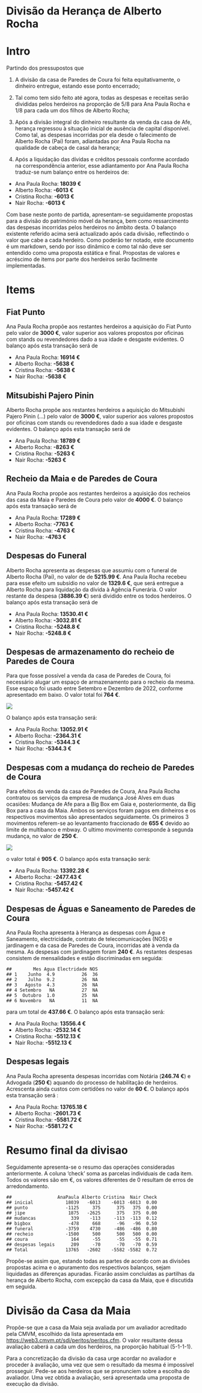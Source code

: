 Divisão da Herança de Alberto Rocha
================

# Intro

Partindo dos pressupostos que

1)  A divisão da casa de Paredes de Coura foi feita equitativamente, o
    dinheiro entregue, estando esse ponto encerrado;

2)  Tal como tem sido feito até agora, todas as despesas e receitas
    serão divididas pelos herdeiros na proporção de 5/8 para Ana Paula
    Rocha e 1/8 para cada um dos filhos de Alberto Rocha;

3)  Após a divisão integral do dinheiro resultante da venda da casa de
    Afe, herança regressou à situação inicial de ausência de capital
    disponível. Como tal, as despesas incorridas por ela desde o
    falecimento de Alberto Rocha (Pai) foram, adiantadas por Ana Paula
    Rocha na qualidade de cabeça de casal da herança;

4)  Após a liquidação das dívidas e créditos pessoais conforme acordado
    na correspondência anterior, esse adiantamento por Ana Paula Rocha
    traduz-se num balanço entre os herdeiros de:

- Ana Paula Rocha: **18039 €**
- Alberto Rocha: **-6013 €**
- Cristina Rocha: **-6013 €**
- Nair Rocha: **-6013 €**

Com base neste ponto de partida, apresentam-se seguidamente propostas
para a divisão do património móvel da herança, bem como ressarcimento
das despesas incorridas pelos herdeiros no âmbito desta. O balanço
existente referido acima será actualizado após cada divisão, reflectindo
o valor que cabe a cada herdeiro. Como poderão ter notado, este
documento é um markdown, sendo por isso dinâmico e como tal não deve ser
entendido como uma proposta estática e final. Propostas de valores e
acréscimo de items por parte dos herdeiros serão facilmente
implementadas.

# Items

## Fiat Punto

Ana Paula Rocha propõe aos restantes herdeiros a aquisição do Fiat Punto
pelo valor de **3000 €**, valor superior aos valores propostos por
oficinas com stands ou revendedores dado a sua idade e desgaste
evidentes. O balanço após esta transação será de

- Ana Paula Rocha: **16914 €**
- Alberto Rocha: **-5638 €**
- Cristina Rocha: **-5638 €**
- Nair Rocha: **-5638 €**

## Mitsubishi Pajero Pinin

Alberto Rocha propõe aos restantes herdeiros a aquisição do Mitsubishi
Pajero Pinin (…) pelo valor de **3000 €**, valor superior aos valores
propostos por oficinas com stands ou revendedores dado a sua idade e
desgaste evidentes. O balanço após esta transação será de

- Ana Paula Rocha: **18789 €**
- Alberto Rocha: **-8263 €**
- Cristina Rocha: **-5263 €**
- Nair Rocha: **-5263 €**

## Recheio da Maia e de Paredes de Coura

Ana Paula Rocha propõe aos restantes herdeiros a aquisição dos recheios
das casa da Maia e Paredes de Coura pelo valor de **4000 €**. O balanço
após esta transação será de

- Ana Paula Rocha: **17289 €**
- Alberto Rocha: **-7763 €**
- Cristina Rocha: **-4763 €**
- Nair Rocha: **-4763 €**

## Despesas do Funeral

Alberto Rocha apresenta as despesas que assumiu com o funeral de Alberto
Rocha (Pai), no valor de de **5215.99 €**. Ana Paula Rocha recebeu para
esse efeito um subsídio no valor de **1329.6 €**, que será entregue a
Alberto Rocha para liquidação da dívida à Agência Funerária. O valor
restante da despesa (**3886.39 €**) será dividido entre os todos
herdeiros. O balanço após esta transação será de

- Ana Paula Rocha: **13530.41 €**
- Alberto Rocha: **-3032.81 €**
- Cristina Rocha: **-5248.8 €**
- Nair Rocha: **-5248.8 €**

## Despesas de armazenamento do recheio de Paredes de Coura

Para que fosse possível a venda da casa de Paredes de Coura, foi
necessário alugar um espaço de armazenamento para o recheio da mesma.
Esse espaço foi usado entre Setembro e Dezembro de 2022, conforme
apresentado em baixo. O valor total foi **764 €**.

![](comprovativos/bigbox.png)

O balanço após esta transação será:

- Ana Paula Rocha: **13052.91 €**
- Alberto Rocha: **-2364.31 €**
- Cristina Rocha: **-5344.3 €**
- Nair Rocha: **-5344.3 €**

## Despesas com a mudança do recheio de Paredes de Coura

Para efeitos da venda da casa de Paredes de Coura, Ana Paula Rocha
contratou os serviços da empresa de mudança José Alves em duas ocasiões:
Mudança de Afe para a Big Box em Gaia e, posteriormente, da Big Box para
a casa da Maia. Ambos os serviços foram pagos em dinheiros e os
respectivos movimentos são apresentados seguidamente. Os primeiros 3
movimentos referem-se ao levantamento fraccionado de **655 €** devido ao
limite de multibanco e mbway. O ultimo movimento corresponde à segunda
mudança, no valor de **250 €**.

![](comprovativos/mudanca.png)

o valor total é **905 €**. O balanço após esta transação será:

- Ana Paula Rocha: **13392.28 €**
- Alberto Rocha: **-2477.43 €**
- Cristina Rocha: **-5457.42 €**
- Nair Rocha: **-5457.42 €**

## Despesas de Águas e Saneamento de Paredes de Coura

Ana Paula Rocha apresenta à Herança as despesas com Água e Saneamento,
electricidade, contrato de telecomunicações (NOS) e jardinagem e da casa
de Paredes de Coura, incorridas até à venda da mesma. As despesas com
jardinagem foram **240 €**. As restantes despesas consistem de
mensalidades e estão discriminadas em seguida:

    ##        Mes Agua Electridade NOS
    ## 1    Junho  4.9          26  36
    ## 2    Julho  9.2          26  NA
    ## 3   Agosto  4.3          26  NA
    ## 4 Setembro   NA          27  NA
    ## 5  Outubro  1.0          25  NA
    ## 6 Novembro   NA          11  NA

para um total de **437.66 €**. O balanço após esta transação será:

- Ana Paula Rocha: **13556.4 €**
- Alberto Rocha: **-2532.14 €**
- Cristina Rocha: **-5512.13 €**
- Nair Rocha: **-5512.13 €**

## Despesas legais

Ana Paula Rocha apresenta despesas incorridas com Notária (**246.74 €**)
e Advogada (**250 €**) aquando do processo de habilitação de herdeiros.
Acrescenta ainda custos com certidões no valor de **60 €**. O balanço
após esta transação será :

- Ana Paula Rocha: **13765.18 €**
- Alberto Rocha: **-2601.73 €**
- Cristina Rocha: **-5581.72 €**
- Nair Rocha: **-5581.72 €**

# Resumo final da divisao

Seguidamente apresenta-se o resumo das operações consideradas
anteriormente. A coluna ‘check’ soma as parcelas individuais de cada
item. Todos os valores são em €, os valores diferentes de 0 resultam de
erros de arredondamento.

    ##                 AnaPaula Alberto Cristina  Nair Check
    ## inicial            18039   -6013    -6013 -6013  0.00
    ## punto              -1125     375      375   375  0.00
    ## jipe                1875   -2625      375   375  0.00
    ## mudancas             339    -113     -113  -113  0.12
    ## bigbox              -478     668      -96   -96  0.50
    ## funeral            -3759    4730     -486  -486  0.80
    ## recheio            -1500     500      500   500  0.00
    ## coura                164     -55      -55   -55  0.71
    ## despesas legais      209     -70      -70   -70  0.59
    ## Total              13765   -2602    -5582 -5582  0.72

Propõe-se assim que, estando todas as partes de acordo com as divisões
propostas acima e o apuramento dos respectivos balanços, sejam
liquidadas as diferenças apuradas. Ficarão assim concluídas as partilhas
da herança de Alberto Rocha, com excepção da casa da Maia, que é
discutida em seguida.

# Divisão da Casa da Maia

Propõe-se que a casa da Maia seja avaliada por um avaliador acreditado
pela CMVM, escolhido da lista apresentada em
<https://web3.cmvm.pt/sdi/peritos/peritos.cfm>. O valor resultante dessa
avaliação caberá a cada um dos herdeiros, na proporção habitual
(5-1-1-1).

Para a concretização da divisão da casa urge acordar no avaliador e
proceder à avaliação, uma vez que sem o resultado da mesma é impossível
prosseguir. Pede-se aos herdeiros que se pronunciem sobre a escolha do
avaliador. Uma vez obtida a avaliação, será apresentada uma proposta de
execução da divisão.
